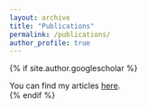 ```yaml
---
layout: archive
title: "Publications"
permalink: /publications/
author_profile: true
---
```


{% if site.author.googlescholar %}
  <div class="wordwrap">You can find my articles <a href="{{site.author.googlescholar}}">here</a>.</div>
{% endif %}

<!-- {% include base_path %}

{% for post in site.publications reversed %}
  {% include archive-single.html %}
{% endfor %} -->
